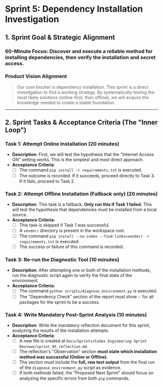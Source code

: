# Sprint 5: Dependency Installation Investigation

## 1. Sprint Goal & Strategic Alignment

### 60-Minute Focus: Discover and execute a reliable method for installing dependencies, then verify the installation and secret access.

### Product Vision Alignment
> Our core blocker is dependency installation. This sprint is a direct investigation to find a working strategy. By systematically testing the most likely solutions (online-first, then offline), we will acquire the knowledge needed to create a stable foundation.

---

## 2. Sprint Tasks & Acceptance Criteria (The "Inner Loop")

### Task 1: Attempt Online Installation (20 minutes)
*   **Description**: First, we will test the hypothesis that the "Internet Access ON" setting works. This is the simplest and most direct approach.
*   **Acceptance Criteria**:
    *   [ ] The command `pip install -r requirements.txt` is executed.
    *   [ ] The outcome is recorded. If it succeeds, proceed directly to Task 3. If it fails, proceed to Task 2.

### Task 2: Attempt Offline Installation (Fallback only) (20 minutes)
*   **Description**: This task is a fallback. **Only run this if Task 1 failed.** This will test the hypothesis that dependencies must be installed from a local source.
*   **Acceptance Criteria**:
    *   [ ] This task is skipped if Task 1 was successful.
    *   [ ] A `vendor/` directory is present in the workspace root.
    *   [ ] The command `pip install --no-index --find-links=vendor/ -r requirements.txt` is executed.
    *   [ ] The success or failure of this command is recorded.

### Task 3: Re-run the Diagnostic Tool (10 minutes)
*   **Description**: After attempting one or both of the installation methods, run the diagnostic script again to verify the final state of the environment.
*   **Acceptance Criteria**:
    *   [ ] The command `python scripts/diagnose_environment.py` is executed.
    *   [ ] The "Dependency Check" section of the report must show `✅` for all packages for the sprint to be a success.

### Task 4: Write Mandatory Post-Sprint Analysis (10 minutes)
*   **Description**: Write the mandatory reflection document for this sprint, analyzing the results of the installation attempts.
*   **Acceptance Criteria**:
    *   [ ] A new file is created at `Docs/Sprints/Codex Engineering Sprint Reviews/sprint_05_reflection.md`.
    *   [ ] The reflection's "Observation" section **must state which installation method was successful (Online or Offline)**.
    *   [ ] The section must include the **full, raw text output** from the final run of the `diagnose_environment.py` script as evidence.
    *   [ ] If both methods failed, the "Proposed Next Sprint" should focus on analyzing the specific errors from both `pip` commands. 